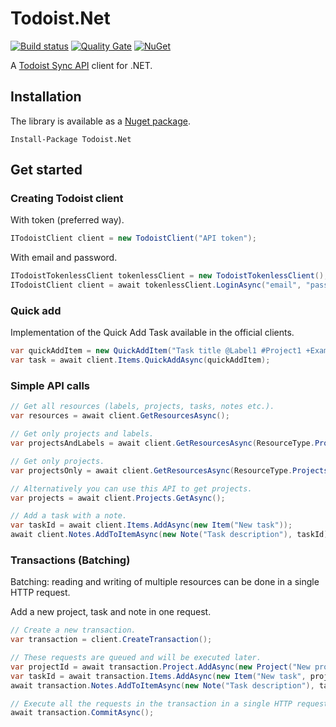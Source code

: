 # Todoist.Net
[![Build status](https://ci.appveyor.com/api/projects/status/r5ylbxtpjya9ayk2?svg=true)](https://ci.appveyor.com/project/olsh/todoist-net)
[![Quality Gate](https://sonarcloud.io/api/project_badges/measure?project=todoist-net&metric=alert_status)](https://sonarcloud.io/dashboard?id=todoist-net)
[![NuGet](https://img.shields.io/nuget/v/Todoist.Net.svg)](https://www.nuget.org/packages/Todoist.Net/)

A [Todoist Sync API](https://developer.todoist.com/sync/v9/) client for .NET.
## Installation

The library is available as a [Nuget package](https://www.nuget.org/packages/Todoist.Net/).
```
Install-Package Todoist.Net
```

## Get started

### Creating Todoist client

With token (preferred way).
```csharp
ITodoistClient client = new TodoistClient("API token");
```

With email and password.
```csharp
ITodoistTokenlessClient tokenlessClient = new TodoistTokenlessClient();
ITodoistClient client = await tokenlessClient.LoginAsync("email", "password");
```

### Quick add

Implementation of the Quick Add Task available in the official clients.
```csharp
var quickAddItem = new QuickAddItem("Task title @Label1 #Project1 +ExampleUser");
var task = await client.Items.QuickAddAsync(quickAddItem);
```

### Simple API calls
```csharp
// Get all resources (labels, projects, tasks, notes etc.).
var resources = await client.GetResourcesAsync();

// Get only projects and labels.
var projectsAndLabels = await client.GetResourcesAsync(ResourceType.Projects, ResourceType.Labels);

// Get only projects.
var projectsOnly = await client.GetResourcesAsync(ResourceType.Projects);

// Alternatively you can use this API to get projects.
var projects = await client.Projects.GetAsync();

// Add a task with a note.
var taskId = await client.Items.AddAsync(new Item("New task"));
await client.Notes.AddToItemAsync(new Note("Task description"), taskId);
```

### Transactions (Batching)
Batching: reading and writing of multiple resources can be done in a single HTTP request.

Add a new project, task and note in one request.
```csharp
// Create a new transaction.
var transaction = client.CreateTransaction();

// These requests are queued and will be executed later.
var projectId = await transaction.Project.AddAsync(new Project("New project"));
var taskId = await transaction.Items.AddAsync(new Item("New task", projectId));
await transaction.Notes.AddToItemAsync(new Note("Task description"), taskId);

// Execute all the requests in the transaction in a single HTTP request.
await transaction.CommitAsync();

```
